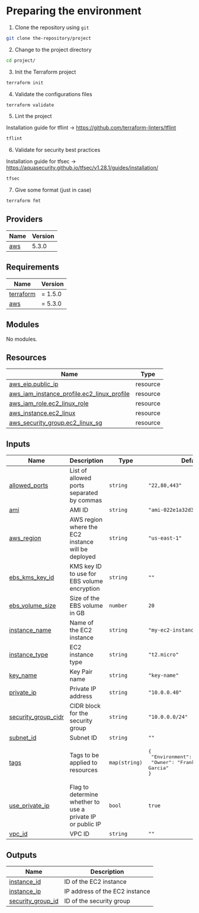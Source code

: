 

# Preparing the environment

1. Clone the repository using `git`
```bash
git clone the-repository/project
```
2. Change to the project directory
```bash
cd project/
```
3. Init the Terraform project
```bash
terraform init
```
4. Validate the configurations files
```bash
terraform validate
```
5. Lint the project

Installation guide for tflint -> https://github.com/terraform-linters/tflint
```bash
tflint
```
6. Validate for security best practices

Installation guide for tfsec -> https://aquasecurity.github.io/tfsec/v1.28.1/guides/installation/
```bash
tfsec
```
7. Give some format (just in case)
```bash
terraform fmt
```

## Providers

| Name | Version |
|------|---------|
| <a name="provider_aws"></a> [aws](#provider\_aws) | 5.3.0 |

## Requirements

| Name | Version |
|------|---------|
| <a name="requirement_terraform"></a> [terraform](#requirement\_terraform) | = 1.5.0 |
| <a name="requirement_aws"></a> [aws](#requirement\_aws) | = 5.3.0 |

## Modules

No modules.

## Resources

| Name | Type |
|------|------|
| [aws_eip.public_ip](https://registry.terraform.io/providers/hashicorp/aws/5.3.0/docs/resources/eip) | resource |
| [aws_iam_instance_profile.ec2_linux_profile](https://registry.terraform.io/providers/hashicorp/aws/5.3.0/docs/resources/iam_instance_profile) | resource |
| [aws_iam_role.ec2_linux_role](https://registry.terraform.io/providers/hashicorp/aws/5.3.0/docs/resources/iam_role) | resource |
| [aws_instance.ec2_linux](https://registry.terraform.io/providers/hashicorp/aws/5.3.0/docs/resources/instance) | resource |
| [aws_security_group.ec2_linux_sg](https://registry.terraform.io/providers/hashicorp/aws/5.3.0/docs/resources/security_group) | resource |

## Inputs

| Name | Description | Type | Default | Required |
|------|-------------|------|---------|:--------:|
| <a name="input_allowed_ports"></a> [allowed\_ports](#input\_allowed\_ports) | List of allowed ports separated by commas | `string` | `"22,80,443"` | no |
| <a name="input_ami"></a> [ami](#input\_ami) | AMI ID | `string` | `"ami-022e1a32d3f742bd8"` | no |
| <a name="input_aws_region"></a> [aws\_region](#input\_aws\_region) | AWS region where the EC2 instance will be deployed | `string` | `"us-east-1"` | no |
| <a name="input_ebs_kms_key_id"></a> [ebs\_kms\_key\_id](#input\_ebs\_kms\_key\_id) | KMS key ID to use for EBS volume encryption | `string` | `""` | no |
| <a name="input_ebs_volume_size"></a> [ebs\_volume\_size](#input\_ebs\_volume\_size) | Size of the EBS volume in GB | `number` | `20` | no |
| <a name="input_instance_name"></a> [instance\_name](#input\_instance\_name) | Name of the EC2 instance | `string` | `"my-ec2-instance"` | no |
| <a name="input_instance_type"></a> [instance\_type](#input\_instance\_type) | EC2 instance type | `string` | `"t2.micro"` | no |
| <a name="input_key_name"></a> [key\_name](#input\_key\_name) | Key Pair name | `string` | `"key-name"` | no |
| <a name="input_private_ip"></a> [private\_ip](#input\_private\_ip) | Private IP address | `string` | `"10.0.0.40"` | no |
| <a name="input_security_group_cidr"></a> [security\_group\_cidr](#input\_security\_group\_cidr) | CIDR block for the security group | `string` | `"10.0.0.0/24"` | no |
| <a name="input_subnet_id"></a> [subnet\_id](#input\_subnet\_id) | Subnet ID | `string` | `""` | no |
| <a name="input_tags"></a> [tags](#input\_tags) | Tags to be applied to resources | `map(string)` | <pre>{<br>  "Environment": "Development",<br>  "Owner": "Frankin Garcia"<br>}</pre> | no |
| <a name="input_use_private_ip"></a> [use\_private\_ip](#input\_use\_private\_ip) | Flag to determine whether to use a private IP or public IP | `bool` | `true` | no |
| <a name="input_vpc_id"></a> [vpc\_id](#input\_vpc\_id) | VPC ID | `string` | `""` | no |

## Outputs

| Name | Description |
|------|-------------|
| <a name="output_instance_id"></a> [instance\_id](#output\_instance\_id) | ID of the EC2 instance |
| <a name="output_instance_ip"></a> [instance\_ip](#output\_instance\_ip) | IP address of the EC2 instance |
| <a name="output_security_group_id"></a> [security\_group\_id](#output\_security\_group\_id) | ID of the security group |


